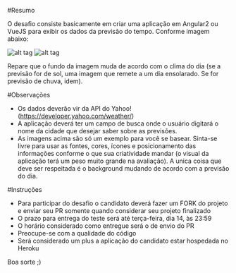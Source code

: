 #Resumo

O desafio consiste basicamente em criar uma aplicação em Angular2 ou VueJS para exibir os dados da previsão do tempo. Conforme imagem abaixo:

![alt tag](https://i.ytimg.com/vi/_HhQxUTQf38/maxresdefault.jpg)
![alt tag](https://i.ytimg.com/vi/NAsHIe3gxI8/maxresdefault.jpg)


Repare que o fundo da imagem muda de acordo com o clima do dia (se a previsão for de sol, uma imagem que remete a um dia ensolarado. Se for previsão de chuva, idem).

#Observações
* Os dados deverão vir da API do Yahoo! (https://developer.yahoo.com/weather/)  
* A aplicação deverá ter um campo de busca onde o usuário digitará o nome da cidade que desejar saber sobre as previsões.
* As imagens acima são só um exemplo para você se basear. Sinta-se livre para usar as fontes, cores, ícones e posicionamento das informações conforme o que sua criatividade mandar (o visual da aplicação terá um peso muito grande na avaliação). A unica coisa que deve ser respeitada é o background mudando de acordo com a previsão do dia.
 


#Instruções
* Para participar do desafio o candidato deverá fazer um FORK do projeto e enviar seu PR somente quando considerar seu projeto finalizado
* O prazo para entrega do teste será até terça-feira, dia 14, às 23:59
* O horário considerado como entregue será o de envio do PR
* Preocupe-se com a qualidade do código
* Será considerado um plus a aplicação do candidato estar hospedada no Heroku


Boa sorte ;)





